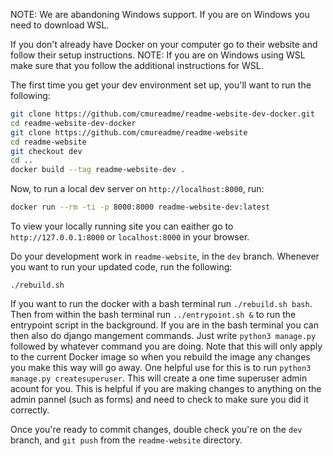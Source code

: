 NOTE: We are abandoning Windows support. If you are on Windows you need to download WSL.

If you don't already have Docker on your computer go to their website and follow their setup instructions.
NOTE: If you are on Windows using WSL make sure that you follow the additional instructions for WSL.

The first time you get your dev environment set up, you'll want to run the following:

```bash
git clone https://github.com/cmureadme/readme-website-dev-docker.git
cd readme-website-dev-docker
git clone https://github.com/cmureadme/readme-website
cd readme-website
git checkout dev
cd ..
docker build --tag readme-website-dev .
```

Now, to run a local dev server on `http://localhost:8000`, run:

```bash
docker run --rm -ti -p 8000:8000 readme-website-dev:latest
```

To view your locally running site you can eaither go to `http://127.0.0.1:8000` or `localhost:8000` in your browser.


Do your development work in `readme-website`, in the `dev` branch. Whenever you want to run your updated code, run the following:

```./rebuild.sh ```

If you want to run the docker with a bash terminal run ```./rebuild.sh bash```.
Then from within the bash terminal run ```../entrypoint.sh &``` to run the entrypoint script in the background.
If you are in the bash terminal you can then also do django mangement commands.
Just write ```python3 manage.py``` followed by whatever command you are doing.
Note that this will only apply to the current Docker image so when you rebuild the image any changes you make this way will go away.
One helpful use for this is to run ```python3 manage.py createsuperuser```.
This will create a one time superuser admin acount for you.
This is helpful if you are making changes to anything on the admin pannel (such as forms) and need to check to make sure you did it correctly.

Once you're ready to commit changes, double check you're on the `dev` branch, and `git push` from the `readme-website` directory.

